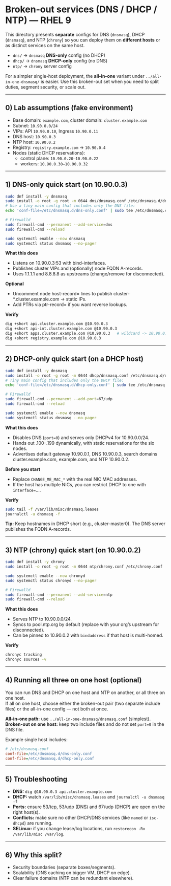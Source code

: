 # Broken-out services (DNS / DHCP / NTP) — RHEL 9

This directory presents **separate** configs for DNS (`dnsmasq`), DHCP (`dnsmasq`), and NTP (`chrony`) so you can deploy them on **different hosts** or as distinct services on the same host.

- `dns/`  → `dnsmasq` **DNS-only** config (no DHCP)
- `dhcp/` → `dnsmasq` **DHCP-only** config (no DNS)
- `ntp/`  → `chrony` server config

For a simpler single-host deployment, the **all-in-one** variant under `../all-in-one-dnsmasq/` is easier. Use this broken-out set when you need to split duties, segment security, or scale out.

---

## 0) Lab assumptions (fake environment)

- Base domain: `example.com`, cluster domain: `cluster.example.com`
- Subnet: `10.90.0.0/24`
- VIPs: API `10.90.0.10`, Ingress `10.90.0.11`
- DNS host: `10.90.0.3`
- NTP host: `10.90.0.2`
- Registry: `registry.example.com` → `10.90.0.4`
- Nodes (static DHCP reservations):
  - control plane: `10.90.0.20–10.90.0.22`
  - workers: `10.90.0.30–10.90.0.32`

---

## 1) DNS-only quick start (on 10.90.0.3)

```bash
sudo dnf install -y dnsmasq
sudo install -o root -g root -m 0644 dns/dnsmasq.conf /etc/dnsmasq.d/dns-only.conf
# Use a tiny main config that includes only the DNS file:
echo 'conf-file=/etc/dnsmasq.d/dns-only.conf' | sudo tee /etc/dnsmasq.conf

# Firewalld
sudo firewall-cmd --permanent --add-service=dns
sudo firewall-cmd --reload

sudo systemctl enable --now dnsmasq
sudo systemctl status dnsmasq --no-pager
```

**What this does**

- Listens on 10.90.0.3:53 with bind-interfaces.
- Publishes cluster VIPs and (optionally) node FQDN A-records.
- Uses 1.1.1.1 and 8.8.8.8 as upstreams (change/remove for disconnected).

**Optional**

- Uncomment node host-record= lines to publish cluster-*.cluster.example.com → static IPs.
- Add PTRs via ptr-record= if you want reverse lookups.

**Verify**

```bash
dig +short api.cluster.example.com @10.90.0.3
dig +short api-int.cluster.example.com @10.90.0.3
dig +short apps.cluster.example.com @10.90.0.3   # wildcard -> 10.90.0.11
dig +short registry.example.com @10.90.0.3
```

---

## 2) DHCP-only quick start (on a DHCP host)

```bash
sudo dnf install -y dnsmasq
sudo install -o root -g root -m 0644 dhcp/dnsmasq.conf /etc/dnsmasq.d/dhcp-only.conf
# Tiny main config that includes only the DHCP file:
echo 'conf-file=/etc/dnsmasq.d/dhcp-only.conf' | sudo tee /etc/dnsmasq.conf

# Firewalld
sudo firewall-cmd --permanent --add-port=67/udp
sudo firewall-cmd --reload

sudo systemctl enable --now dnsmasq
sudo systemctl status dnsmasq --no-pager
```

**What this does**

- Disables DNS (`port=0`) and serves only DHCPv4 for 10.90.0.0/24.
- Hands out .100–.199 dynamically, with static reservations for the six nodes.
- Advertises default gateway 10.90.0.1, DNS 10.90.0.3, search domains cluster.example.com, example.com, and NTP 10.90.0.2.

**Before you start**

- Replace `CHANGE_ME_MAC_*` with the real NIC MAC addresses.
- If the host has multiple NICs, you can restrict DHCP to one with `interface=`….

**Verify**

```bash
sudo tail -f /var/lib/misc/dnsmasq.leases
journalctl -u dnsmasq -f
```

**Tip:** Keep hostnames in DHCP short (e.g., cluster-master0). The DNS server publishes the FQDN A-records.

---

## 3) NTP (chrony) quick start (on 10.90.0.2)

```bash
sudo dnf install -y chrony
sudo install -o root -g root -m 0644 ntp/chrony.conf /etc/chrony.conf

sudo systemctl enable --now chronyd
sudo systemctl status chronyd --no-pager

# Firewalld
sudo firewall-cmd --permanent --add-service=ntp
sudo firewall-cmd --reload
```

**What this does**

- Serves NTP to 10.90.0.0/24.
- Syncs to pool.ntp.org by default (replace with your org’s upstream for disconnected).
- Can be pinned to 10.90.0.2 with `bindaddress` if that host is multi-homed.

**Verify**

```bash
chronyc tracking
chronyc sources -v
```

---

## 4) Running all three on one host (optional)

You can run DNS and DHCP on one host and NTP on another, or all three on one host.  
If all on one host, choose either the broken-out pair (two separate include files) or the all-in-one config — not both at once.

**All-in-one path:** use `../all-in-one-dnsmasq/dnsmasq.conf` (simplest).  
**Broken-out on one host:** keep two include files and do not set `port=0` in the DNS file.

Example single host includes:

```ini
# /etc/dnsmasq.conf
conf-file=/etc/dnsmasq.d/dns-only.conf
conf-file=/etc/dnsmasq.d/dhcp-only.conf
```

---

## 5) Troubleshooting

- **DNS:** `dig @10.90.0.3 api.cluster.example.com`
- **DHCP:** watch `/var/lib/misc/dnsmasq.leases` and `journalctl -u dnsmasq -f`
- **Ports:** ensure 53/tcp, 53/udp (DNS) and 67/udp (DHCP) are open on the right host(s).
- **Conflicts:** make sure no other DHCP/DNS services (like `named` or `isc-dhcpd`) are running.
- **SELinux:** if you change lease/log locations, run `restorecon -Rv /var/lib/misc /var/log`.

---

## 6) Why this split?

- Security boundaries (separate boxes/segments).
- Scalability (DNS caching on bigger VM, DHCP on edge).
- Clear failure domains (NTP can be redundant elsewhere).
